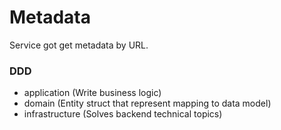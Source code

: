 # Metadata

Service got get metadata by URL.

### DDD

- application (Write business logic)
- domain (Entity struct that represent mapping to data model)
- infrastructure (Solves backend technical topics)
